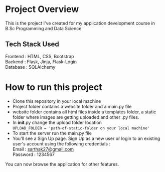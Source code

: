 # Project Overview
This is the project I've created for my application development course in B.Sc Programming and Data Science

## Tech Stack Used 
Frontend : HTML, CSS, Bootstrap <br>
Backend :  Flask, Jinja, Flask-Login <br>
Database : SQLAlchemy

# How to run this project
- Clone this repository in your local machine
- Project folder contains a website folder and a main.py file
- website folder contains all html files inside a templates folder, a static folder where images are getting uploaded and other .py files.
- In __init__.py change the upload folder location <br>
```UPLOAD_FOLDER = 'path-of-static-folder on your local machine' ```
- To start the server run the main.py file
- You'll see a Sign Up page. Sign Up as a new user or login to an existing user's account using the following credentials : <br>
Email : sarthak27@gmail.com <br>
Password : 1234567 <br>

You can now browse the application for other features.
